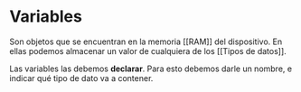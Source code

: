 # Variables
Son objetos que se encuentran en la memoria [[RAM]] del dispositivo. En ellas podemos almacenar un valor de cualquiera de los [[Tipos de datos]].

Las variables las debemos **declarar**. Para esto debemos darle un nombre, e indicar qué tipo de dato va a contener.